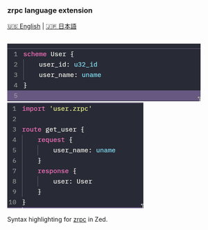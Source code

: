 ### zrpc language extension

[🇺🇸 English](README.md) | [🇯🇵 日本語](README_jap.md)

</br>
<img src="assets/scheme_preview.png">
<img src="assets/route_preview.png">
</br>


Syntax highlighting for [zrpc](https://github.com/Akzestia/zrpc.git) in Zed.
